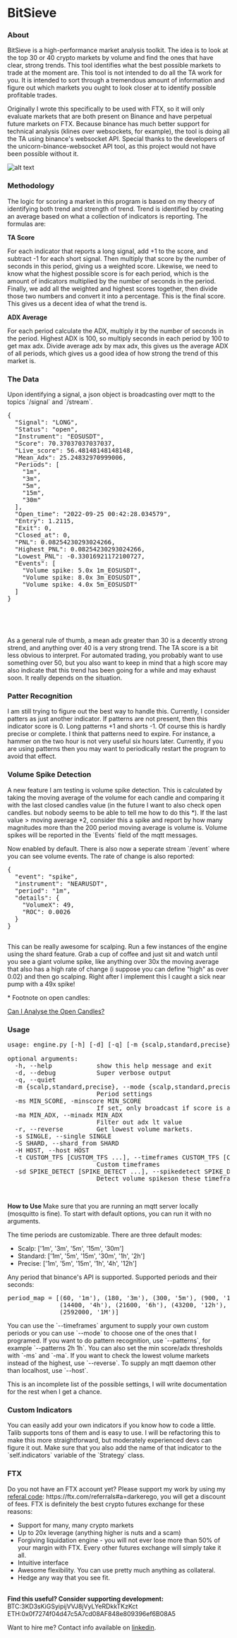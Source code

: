 
# BitSieve 

### About

<p>
BitSieve is a high-performance market analysis toolkit. The idea is to look at the top 30 or 40 crypto markets by volume 
and find the ones that have clear, strong trends. This tool identifies what the best possible markets to trade at the 
moment are. This tool is not intended to do all the TA work for you. It is intended to sort through a tremendous amount 
of information and figure out which markets you ought to look closer at to identify possible profitable trades.

Originally I wrote this specifically to be used with FTX, so it will only evaluate markets that are both present on 
Binance and have perpetual future markets on FTX. Because binance has much better support for technical analysis 
(klines over websockets, for example), the tool is doing all the TA using binance's websocket API. 
Special thanks to the developers of the unicorn-binance-websocket API tool, as this project would not have been possible
without it.
</p>

![alt text](img/demo.png "Bitsieve")


### Methodology
<p>
The logic for scoring a market in this program is based on my theory of identifying both trend and strength of trend. 
Trend is identified by creating an average based on what a collection of indicators is reporting. The formulas are: 
</p>
<b>TA Score</b>

<p>
For each indicator that reports a long signal, add +1 to the score, and subtract -1 for each short signal. Then multiply 
that score by the number of seconds in this period, giving us a weighted score. Likewise, we need to know what the highest 
possible score is for each period, which is the amount of indicators multiplied by the number of seconds in the period. 
Finally, we add all the weighted and highest scores together, then divide those two numbers and convert it into a 
percentage. This is the final score. This gives us a decent idea of what the trend is.
</p>
<b>ADX Average</b>
<p>
For each period calculate the ADX, multiply it by the number of seconds in the period. Highest ADX is 100, so multiply 
seconds in each period by 100 to get max adx. Divide average adx by max adx, this gives us the average ADX of all 
periods, which gives us a good idea of how strong the trend of this market is.
</p>

 ### The Data

<p>
Upon identifying a signal, a json object is broadcasting over mqtt to the topics `/signal` and `/stream`. 

<pre>
{
  "Signal": "LONG",
  "Status": "open",
  "Instrument": "EOSUSDT",
  "Score": 70.37037037037037,
  "Live_score": 56.48148148148148,
  "Mean_Adx": 25.24832970999006,
  "Periods": [
    "1m",
    "3m",
    "5m",
    "15m",
    "30m"
  ],
  "Open_time": "2022-09-25 00:42:28.034579",
  "Entry": 1.2115,
  "Exit": 0,
  "Closed_at": 0,
  "PNL": 0.08254230293024266,
  "Highest_PNL": 0.08254230293024266,
  "Lowest_PNL": -0.33016921172100727,
  "Events": [
    "Volume spike: 5.0x 1m_EOSUSDT",
    "Volume spike: 8.0x 3m_EOSUSDT",
    "Volume spike: 4.0x 5m_EOSUSDT"
  ]
}




</pre>

<p>
As a general rule of thumb, a mean adx greater than 30 is a decently strong strend, and anything over 40 is a very 
strong trend. The TA score is a bit less obvious to interpret. For automated trading, you probably want to use 
something over 50, but you also want to keep in mind that a high score may also indicate that this trend has been 
going for a while and may exhaust soon. It really depends on the situation.
</p>


### Patter Recognition

<p>
I am still trying to figure out the best way to handle this. Currently, I consider patters as just another indicator. 
If patterns are not present, then this indicator score is 0. Long patterns +1 and shorts -1. Of course this is hardly 
precise or complete. I think that patterns need to expire. For instance, a hammer on the two hour is not very useful 
six hours later. Currently, if you are using patterns then you may want to periodically restart the program to avoid 
that effect. 
</p>

### Volume Spike Detection
<p>
A new feature I am testing is volume spike detection. This is calculated by taking the moving average of the 
volume for each candle and comparing it with the last closed candles value (in the future I want to also 
check open candles. but nobody seems to be able to tell me how to do this *). If the last value > moving average *2, 
consider this a spike and report by how many magnitudes more than the 200 period moving average is volume is. Volume 
spikes will be reported in the `Events` field of the mqtt messages.
</p>
<p>
Now enabled by default. There is also now a seperate stream `/event` where you can see volume events. The rate of change 
is also reported:
</p>
<pre>
{
  "event": "spike",
  "instrument": "NEARUSDT",
  "period": "1m",
  "details": {
    "VolumeX": 49,
    "ROC": 0.0026
  }
}

</pre>
<p>
This can be really awesome for scalping. Run a few instances of the engine using the shard feature. Grab a cup of coffee 
and just sit and watch until you see a giant volume spike, like anything over 30x the moving average that also has a 
high rate of change (i suppose you can define "high" as over 0.02) and then go scalping. Right after I implement this I 
caught a sick near pump with a 49x spike!

</p>
<p>
* Footnote on open candles:

[Can I Analyse the Open Candles?](https://stackoverflow.com/questions/71811026/using-binance-websockets-with-ta-lib-can-i-analyse-the-open-candles)
</p>

### Usage 

<pre>
usage: engine.py [-h] [-d] [-q] [-m {scalp,standard,precise}] [-ms MIN_SCORE] [-ma MIN_ADX] [-r] [-s SINGLE] [-S SHARD] [-H HOST] [-t CUSTOM_TFS [CUSTOM_TFS ...]] [-sd SPIKE_DETECT [SPIKE_DETECT ...]]

optional arguments:
  -h, --help            show this help message and exit
  -d, --debug           Super verbose output
  -q, --quiet
  -m {scalp,standard,precise}, --mode {scalp,standard,precise}
                        Period settings
  -ms MIN_SCORE, -minscore MIN_SCORE
                        If set, only broadcast if score is at least this.
  -ma MIN_ADX, --minadx MIN_ADX
                        Filter out adx lt value
  -r, --reverse         Get lowest volume markets.
  -s SINGLE, --single SINGLE
  -S SHARD, --shard_from SHARD
  -H HOST, --host HOST
  -t CUSTOM_TFS [CUSTOM_TFS ...], --timeframes CUSTOM_TFS [CUSTOM_TFS ...]
                        Custom timeframes
  -sd SPIKE_DETECT [SPIKE_DETECT ...], --spikedetect SPIKE_DETECT [SPIKE_DETECT ...]
                        Detect volume spikeson these timeframes.


</pre>

<p>
<b>
How to Use
</b>
Make sure that you are running an mqtt server locally (mosquitto is fine). To start with default options, you can run 
it with no arguments.

The time periods are customizable. There are three default modes:


- Scalp:  ['1m', '3m', '5m', '15m', '30m']
- Standard: ['1m', '5m', '15m', '30m', '1h', '2h']
- Precise: ['1m', '5m', '15m', '1h', '4h', '12h']

Any period that binance's API is supported. Supported periods and their seconds:
</p>


<pre>
period_map = [(60, '1m'), (180, '3m'), (300, '5m'), (900, '15m'), (1800, '30m'), (3600, '1h'), (7200, '2h'),
              (14400, '4h'), (21600, '6h'), (43200, '12h'), (86400, '1d'), (259200, '3d'), (604800, '1w'),
              (2592000, '1M')]
</pre>
<p>
You can use the `--timeframes` argument to supply your own custom periods or you can use `--mode` to choose one of the 
ones that I programed. If you want to do pattern recognition, use `--patterns`, for example `--patterns 2h 1h`. You can 
also set the min score/adx thresholds with `-ms` and `-ma`. If you want to check the lowest volume markets instead of 
the highest, use `--reverse`. To supply an mqtt daemon other than localhost, use `--host`.

This is an incomplete list of the possible settings, I will write documentation for the rest when I get a chance. 
</p>


### Custom Indicators

<p>
You can easily add your own indicators if you know how to code a little. Talib supports tons of them and is easy to 
use. I will be refactoring this to make this more straightforward, but moderately experienced devs can figure it out.
Make sure that you also add the name of that indicator to the `self.indicators` variable of the `Strategy` class.
</p>

### FTX
<p>
Do you not have an FTX account yet? Please support my work by using my 
<a href="https://ftx.com/referrals#a=darkerego">referal code</a>: https://ftx.com/referrals#a=darkerego, you 
will get a discount of fees. FTX is definitely the best crypto futures exchange for these reasons:

- Support for many, many crypto markets
- Up to 20x leverage (anything higher is nuts and a scam)
- Forgiving liquidation engine - you will not ever lose more than 50% of your margin with FTX. Every other futures 
exchange will simply take it all. 
- Intuitive interface
- Awesome flexibility. You can use pretty much anything as collateral.
- Hedge any way that you see fit. 
</p>

<p>
<b><br>
Find this useful? Consider supporting development: </b><br>
BTC:3KD3sKiGSyipijVVJ8jVyLYeRDkkTKzKct<br>
ETH:0x0f7274f04d47c5A7cd08AF848e809396ef6B08A5<br>

Want to hire me? Contact info available on [linkedin](https://www.linkedin.com/in/chev-young-7a22ba152?lipi=urn%3Ali%3Apage%3Ad_flagship3_profile_view_base_contact_details%3Bdsq11bKxQ0uVwSRiLIH5Zg%3D%3D).


</p>